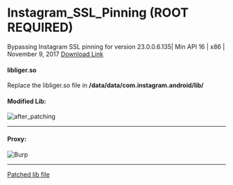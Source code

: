 # Instagram_SSL_Pinning (ROOT REQUIRED)
Bypassing Instagram SSL pinning for version 23.0.0.6.135| Min API 16 | x86 | November 9, 2017
[Download Link](https://www.apkmirror.com/apk/instagram/instagram-instagram/instagram-instagram-23-0-0-6-135-79369-release/instagram-23-0-0-6-135-2-android-apk-download/)


#### libliger.so

Replace the libliger.so file in **/data/data/com.instagram.android/lib/**


#### Modified Lib:

![after_patching](https://raw.githubusercontent.com/pouyadarabi/Instagram_SSL_Pinning/master/x86/after.jpg?123)

---

#### Proxy:

![Burp](https://raw.githubusercontent.com/pouyadarabi/Instagram_SSL_Pinning/master/x86/burp.jpg?123)

---



[Patched lib file](https://github.com/pouyadarabi/Instagram_SSL_Pinning/blob/master/x86/libliger.so)